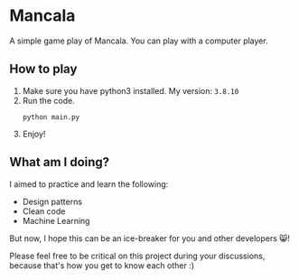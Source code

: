 # Mancala
A simple game play of Mancala. You can play with a computer player.

## How to play
1. Make sure you have python3 installed.
   My version: `3.8.10`
1. Run the code.
   ```
   python main.py
   ```
1. Enjoy!

## What am I doing?
I aimed to practice and learn the following:
* Design patterns
* Clean code
* Machine Learning

But now, I hope this can be an ice-breaker for you and other developers 😸!

Please feel free to be critical on this project during your discussions, because that's how you get to know each other :)
